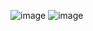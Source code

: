 ![image](https://github.com/user-attachments/assets/5043f432-7c01-4163-bdcd-63f0c27a133b)
![image](https://github.com/user-attachments/assets/9a64e288-dfd3-41cb-8832-08a65633c819)
